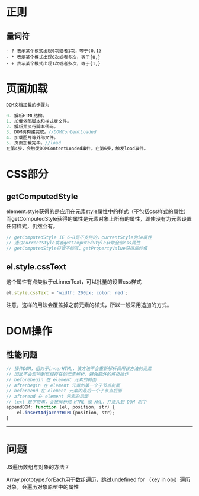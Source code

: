 # 正则
## 量词符
```
- ? 表示某个模式出现0次或者1次，等于{0,1}
- * 表示某个模式出现0次或者多次，等于{0,}
- + 表示某个模式出现1次或者多次，等于{1,} 
```

# 页面加载
```javascript
DOM文档加载的步骤为

0. 解析HTML结构。
1. 加载外部脚本和样式表文件。
2. 解析并执行脚本代码。
3. DOM树构建完成。//DOMContentLoaded
4. 加载图片等外部文件。
5. 页面加载完毕。//load
在第4步，会触发DOMContentLoaded事件。在第6步，触发load事件。
```

# CSS部分
## getComputedStyle
element.style获得的是应用在元素style属性中的样式（不包括css样式的属性）而getComputedStyle获得的属性是元素对象上所有的属性，即使没有为元素设置任何样式，仍然会有。
```javascript
// getComputedStyle IE 6~8是不支持的，currentStyle为ie属性
// 通过currentStyle或者getComputedStyle获取全部css属性
// getComputedStyle只读不能写，getPropertyValue获得属性值
```

## el.style.cssText
这个属性有点类似于el.innerText，可以批量的设置css样式
```javascript
el.style.cssText = 'width: 200px; color: red';
```
注意，这样的用法会覆盖掉之前元素的样式，所以一般采用追加的方式。



# DOM操作
## 性能问题
```javascript
// 操作DOM，相对于innerHTML，该方法不会重新解析调用该方法的元素
// 因此不会影响到已经存在的元素解析，避免额外的解析操作
// beforebegin 在 element 元素的前面
// afterbegin 在 element 元素的第一个子节点前面
// beforeend 在 element 元素的最后一个子节点后面
// afterend 在 element 元素的后面
// text 是字符串，会被解析成 HTML 或 XML，并插入到 DOM 树中
appendDOM: function (el, position, str) {
    el.insertAdjacentHTML(position, str);
}
```
----

# 问题
JS遍历数组与对象的方法？

Array.prototype.forEach用于数组遍历，跳过undefined
for （key in obj）遍历对象，会遍历对象原型中的属性
